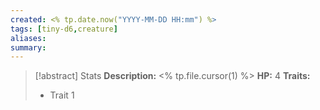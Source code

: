 ```yaml
---
created: <% tp.date.now("YYYY-MM-DD HH:mm") %>
tags: [tiny-d6,creature]
aliases: 
summary: 
---
```

> [!abstract] Stats
> **Description:** <% tp.file.cursor(1) %>
> **HP:** 4
> **Traits:**
> - Trait 1